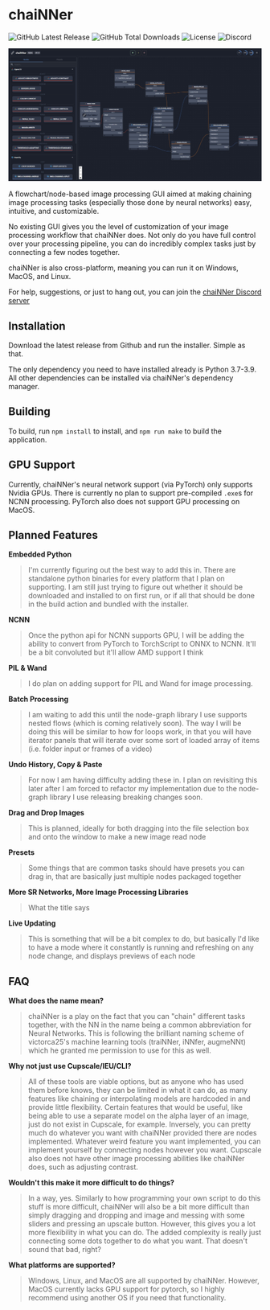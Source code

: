 # chaiNNer

![GitHub Latest Release](https://img.shields.io/github/v/release/joeyballentine/chaiNNer) ![GitHub Total Downloads](https://img.shields.io/github/downloads/joeyballentine/chaiNNer/total) ![License](https://img.shields.io/github/license/joeyballentine/chaiNNer) ![Discord](https://img.shields.io/discord/930865462852591648?label=Discord&logo=Discord&logoColor=white)

<p align="center">
    <img src="src/public/chaiNNer screenshot.png" width="600" />
</p>

A flowchart/node-based image processing GUI aimed at making chaining image processing tasks (especially those done by neural networks) easy, intuitive, and customizable.

No existing GUI gives you the level of customization of your image processing workflow that chaiNNer does. Not only do you have full control over your processing pipeline, you can do incredibly complex tasks just by connecting a few nodes together.

chaiNNer is also cross-platform, meaning you can run it on Windows, MacOS, and Linux.

For help, suggestions, or just to hang out, you can join the [chaiNNer Discord server](https://discord.gg/pzvAKPKyHM)

## Installation

Download the latest release from Github and run the installer. Simple as that.

The only dependency you need to have installed already is Python 3.7-3.9. All other dependencies can be installed via chaiNNer's dependency manager.

## Building

To build, run `npm install` to install, and `npm run make` to build the application.

## GPU Support

Currently, chaiNNer's neural network support (via PyTorch) only supports Nvidia GPUs. There is currently no plan to support pre-compiled `.exe`s for NCNN processing. PyTorch also does not support GPU processing on MacOS.

## Planned Features

**Embedded Python**

> I'm currently figuring out the best way to add this in. There are standalone python binaries for every platform that I plan on supporting. I am still just trying to figure out whether it should be downloaded and installed to on first run, or if all that should be done in the build action and bundled with the installer.

**NCNN**

> Once the python api for NCNN supports GPU, I will be adding the ability to convert from PyTorch to TorchScript to ONNX to NCNN. It'll be a bit convoluted but it'll allow AMD support I think

**PIL & Wand**

> I do plan on adding support for PIL and Wand for image processing.

**Batch Processing**

> I am waiting to add this until the node-graph library I use supports nested flows (which is coming relatively soon). The way I will be doing this will be similar to how for loops work, in that you will have iterator panels that will iterate over some sort of loaded array of items (i.e. folder input or frames of a video)

**Undo History, Copy & Paste**

> For now I am having difficulty adding these in. I plan on revisiting this later after I am forced to refactor my implementation due to the node-graph library I use releasing breaking changes soon.

**Drag and Drop Images**

> This is planned, ideally for both dragging into the file selection box and onto the window to make a new image read node

**Presets**

> Some things that are common tasks should have presets you can drag in, that are basically just multiple nodes packaged together

**More SR Networks, More Image Processing Libraries**

> What the title says

**Live Updating**

> This is something that will be a bit complex to do, but basically I'd like to have a mode where it constantly is running and refreshing on any node change, and displays previews of each node

## FAQ

**What does the name mean?**

> chaiNNer is a play on the fact that you can "chain" different tasks together, with the NN in the name being a common abbreviation for Neural Networks. This is following the brilliant naming scheme of victorca25's machine learning tools (traiNNer, iNNfer, augmeNNt) which he granted me permission to use for this as well.

**Why not just use Cupscale/IEU/CLI?**

> All of these tools are viable options, but as anyone who has used them before knows, they can be limited in what it can do, as many features like chaining or interpolating models are hardcoded in and provide little flexibility. Certain features that would be useful, like being able to use a separate model on the alpha layer of an image, just do not exist in Cupscale, for example. Inversely, you can pretty much do whatever you want with chaiNNer provided there are nodes implemented. Whatever weird feature you want implemented, you can implement yourself by connecting nodes however you want. Cupscale also does not have other image processing abilities like chaiNNer does, such as adjusting contrast.

**Wouldn't this make it more difficult to do things?**

> In a way, yes. Similarly to how programming your own script to do this stuff is more difficult, chaiNNer will also be a bit more difficult than simply dragging and dropping and image and messing with some sliders and pressing an upscale button. However, this gives you a lot more flexibility in what you can do. The added complexity is really just connecting some dots together to do what you want. That doesn't sound that bad, right?

**What platforms are supported?**

> Windows, Linux, and MacOS are all supported by chaiNNer. However, MacOS currently lacks GPU support for pytorch, so I highly recommend using another OS if you need that functionality.
